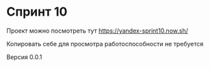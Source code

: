 # Спринт 10

Проект можно посмотреть тут https://yandex-sprint10.now.sh/

Копировать себе для просмотра работоспособности не требуется

Версия 0.0.1
